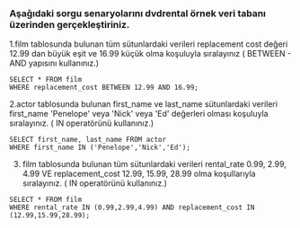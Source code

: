 ### Aşağıdaki sorgu senaryolarını dvdrental örnek veri tabanı üzerinden gerçekleştiriniz.
1.film tablosunda bulunan tüm sütunlardaki verileri replacement cost değeri 12.99 dan büyük eşit ve 16.99 küçük olma koşuluyla sıralayınız ( BETWEEN - AND yapısını kullanınız.)

`SELECT * FROM film  `   
`WHERE replacement_cost BETWEEN 12.99 AND 16.99;`

2.actor tablosunda bulunan first_name ve last_name sütunlardaki verileri first_name 'Penelope' veya 'Nick' veya 'Ed' değerleri olması koşuluyla sıralayınız. ( IN operatörünü kullanınız.)

`SELECT first_name, last_name FROM actor  `   
`WHERE first_name IN ('Penelope','Nick','Ed');`

3. film tablosunda bulunan tüm sütunlardaki verileri rental_rate 0.99, 2.99, 4.99 VE replacement_cost 12.99, 15.99, 28.99 olma koşullarıyla sıralayınız. ( IN operatörünü kullanınız.)

`SELECT * FROM film  `   
`WHERE rental_rate IN (0.99,2.99,4.99) AND replacement_cost IN (12.99,15.99,28.99);`
